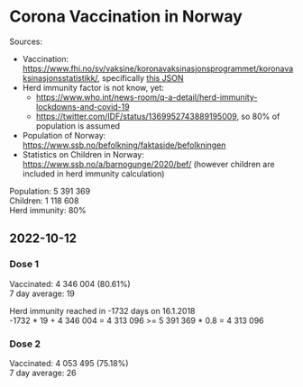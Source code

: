 # Corona Vaccination in Norway

Sources:

- Vaccination: <https://www.fhi.no/sv/vaksine/koronavaksinasjonsprogrammet/koronavaksinasjonsstatistikk/>, specifically [this JSON](https://www.fhi.no/api/chartdata/api/99119)
- Herd immunity factor is not know, yet:
  - <https://www.who.int/news-room/q-a-detail/herd-immunity-lockdowns-and-covid-19>
  - <https://twitter.com/IDF/status/1369952743889195009>, so 80% of population is assumed
- Population of Norway: <https://www.ssb.no/befolkning/faktaside/befolkningen>
- Statistics on Children in Norway: https://www.ssb.no/a/barnogunge/2020/bef/ (however children are included in herd immunity calculation)

Population: 5 391 369  
Children: 1 118 608  
Herd immunity: 80%  

## 2022-10-12

### Dose 1

Vaccinated: 4 346 004 (80.61%)  
7 day average: 19

Herd immunity reached in -1732 days on 16.1.2018  
-1732 * 19 + 4 346 004 = 4 313 096 >= 5 391 369 * 0.8 = 4 313 096

### Dose 2

Vaccinated: 4 053 495 (75.18%)  
7 day average: 26

